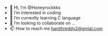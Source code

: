 - 👋 Hi, I’m @Honeyrockkks
- 👀 I’m interested in coding
- 🌱 I’m currently learning C language
- 💞️ I’m looking to collaborate on ...
- 📫 How to reach me hanithreddy2@gmial.com

<!---
Honeyrockkks/Honeyrockkks is a ✨ special ✨ repository because its `README.md` (this file) appears on your GitHub profile.
You can click the Preview link to take a look at your changes.
--->
